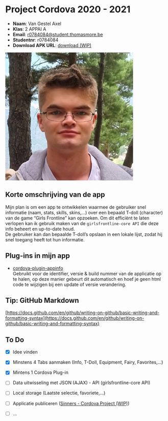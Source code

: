 # Project Cordova 2020 - 2021

- **Naam**: Van Gestel Axel
- **Klas**: 2 APPAI A
- **Email**: <a href="mailto:r0784084@student.thomasmore.be">r0784084@student.thomasmore.be</a>
- **Studentnr**: r0784084
- **Download APK URL**: [download (WIP)](https://vangestelaxel.sinners.be/2APPAI1/cordova/cordova_project/resources/app-debug.apk)  

![Hier een link naar uw foto](resources/A_Van_Gestel_FACE_400px.JPG)

## Korte omschrijving van de app

Mijn plan is om een app te ontwikkelen waarmee de gebruiker snel informatie (naam, stats, skills, skins,...) over een bepaald T-doll (character) van de game “Girls Frontline” kan opzoeken. Om dit efficiënt te laten verlopen kan ik gebruik maken van de `girlsfrontline-core API` die deze info beheert en up-to-date houd. <br />
De gebruiker kan dan bepaalde T-doll’s opslaan in een lokale lijst, zodat hij snel toegang heeft tot hun informatie.


## Plug-ins in mijn app

- [cordova-plugin-appinfo](https://www.npmjs.com/package/cordova-plugin-appinfo">cordova-plugin-appinfo)  
Gebruikt voor de identifier, versie & build nummer van de applicatie op te halen, op deze manier gebeurt dit automatisch en hoef je geen html code te wijzigen bij een update of versie verandering.



## Tip: GitHub Markdown
[https://docs.github.com/en/github/writing-on-github/basic-writing-and-formatting-syntax](https://docs.github.com/en/github/writing-on-github/basic-writing-and-formatting-syntax)

## To Do
- [x] Idee vinden
- [x] Minstens 4 Tabs aanmaken (Info, T-Doll, Equipment, Fairy, Favorites,...)
- [x] Mintens 1 Cordova Plug-in
- [ ] Data uitwisseling met JSON (AJAX) - API (girlsfrontline-core API)
- [ ] Local storage (Laatste selectie, favoriete,...)
- [ ] Applicatie publiceren ([Sinners - Cordova Project (WIP)](https://vangestelaxel.sinners.be/2APPAI1/cordova/cordova_project/))
- [ ] ...

